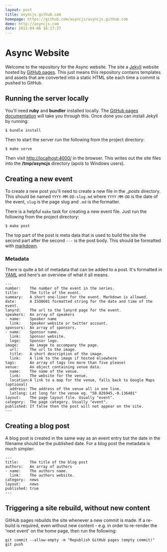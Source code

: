 ```yaml
---
layout: post
title: asyncjs.github.com
homepage: https://github.com/asyncjs/asyncjs.github.com
demo: http://asyncjs.com
date: 2012-04-06 16:17:27
---
```

Async Website
=============

Welcome to the repository for the Async website. The site a [Jekyll][#jekyll]
website hosted by [GitHub pages][#gh-pages]. This just means this repository
contains templates and assets that are converted into a static HTML site each
time a commit is pushed to GitHub.

Running the server locally
--------------------------

You'll need **ruby** and **bundler** installed locally. The [GitHub pages
documentation][#gh-docs] will take you through this. Once done you can install
Jekyll by running:

    $ bundle install

Then to start the server run the following from the project directory:

    $ make serve

Then visit <http://localhost:4000/> in the browser. This writes out the site
files into the **/tmp/asyncjs** directory (apols to Windows users).

Creating a new event
--------------------

To create a new post you'll need to create a new file in the __posts_
directory. This should be named `YYYY-MM-DD-slug.md` where `YYYY-MM-DD` is the
date of the event, `slug` is the page slug and `.md` is the formatter.

There is a helpful `make` task for creating a new event file. Just run the
following from the project directory:

    $ make post

The top part of the post is meta data that is used to build the site the second
part after the second `---` is the post body. This should be formatted with
[markdown][#md].

### Metadata

There is quite a bit of metadata that can be added to a post. It's formatted
in [YAML][#yaml] and here's an overview of what it all means.

    ---
    number:    The number of the event in the series.
    title:     The title of the event.
    summary:   A short one-liner for the event. Markdown is allowed.
    date:      A ISO8601 formatted string for the date and time of the event.
    lanyrd:    The url to the lanyrd page for the event.
    speakers:  An array of speakers
    - name:    Speaker name
      link:    Speaker website or twitter account.
    sponsors:  An array of sponsors.
    - name:    Sponsor name.
      link:    Sponsor website.
      logo:    Sponsor logo.
    image:     An image to accompany the page.
      url:     The url to the image.
      title:   A short description of the image.
      link:    A link to the image if hosted elsewhere
    tags:      An array of tags (no more than five please)
    venue:     An object containing venue data.
      name:    The name of the venue.
      link:    The website for the venue.
      location:A link to a map for the venue, falls back to Google Maps (optional)
      address: The address of the venue all in one line.
      latlong: Lat long for the venue eg. "50.826945,-0.136401"
    layout:    The page layout file. Usually "event".
    category:  The page category. Usually "event".
    published: If false then the post will not appear on the site.
    ---

Creating a blog post
--------------------

A blog post is created in the same way as an event entry but the date in
the filename should be the published date. For a blog post the metadata is
much simpler:

    ---
    title:     The title of the blog post
    authors:   An array of authors
    - name:    The authors name.
      link:    The authors website.
    category:  news
    layout:    news
    published: true
    ---

Triggering a site rebuild, without new content
----------------------------------------------

GitHub pages rebuilds the site whenever a new commit is made. If a re-build is
required, even without new content - e.g. in order to re-render the 'next event'
on the home page, then run the following:

    git commit --allow-empty -m "Republish GitHub pages (empty commit)"
    git push


[#md]: http://daringfireball.net/projects/markdown/
[#yaml]: http://www.yaml.org/
[#jekyll]: http://jekyllrb.com/
[#gh-pages]: https://pages.github.com
[#gh-docs]: https://help.github.com/articles/using-jekyll-with-pages/#installing-jekyll

